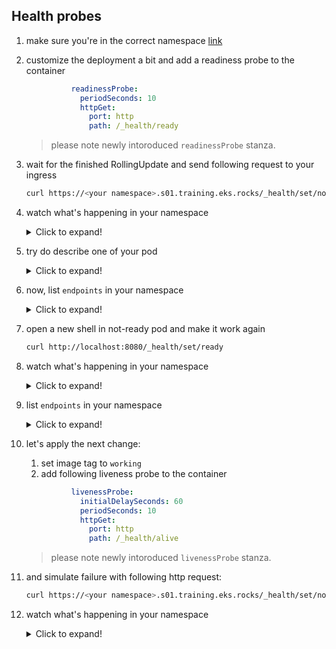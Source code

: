 ## Health probes

1. make sure you're in the correct namespace [link](./00_single_pod.md)

2. customize the deployment a bit and add a readiness probe to the container

    ```yaml
              readinessProbe:
                periodSeconds: 10
                httpGet:
                  port: http
                  path: /_health/ready
    ```

    > please note newly intoroduced `readinessProbe` stanza.

3. wait for the finished RollingUpdate and send following request to your ingress

    ```bash
    curl https://<your namespace>.s01.training.eks.rocks/_health/set/notready -v
    ```

4. watch what's happening in your namespace


    <details>
    <summary>Click to expand!</summary>

    ```bash
    watch kubectl get pod
    ```
    </details>

5. try do describe one of your pod


    <details>
    <summary>Click to expand!</summary>

    ```bash
    kubectl describe pod <name of the pod>
    ```
    </details>

6. now, list `endpoints` in your namespace


    <details>
    <summary>Click to expand!</summary>

    ```bash
    kubectl get endpoints
    ```
    </details>

7. open a new shell in not-ready pod and make it work again

    ```bash
    curl http://localhost:8080/_health/set/ready
    ```

8. watch what's happening in your namespace

    <details>
    <summary>Click to expand!</summary>

    ```bash
    watch kubectl get pod
    ```
    </details>

9. list `endpoints` in your namespace

    <details>
    <summary>Click to expand!</summary>

    ```bash
    kubectl get endpoints
    ```
    </details>

10. let's apply the next change:

    1. set image tag to `working`
    2. add following liveness probe to the container

    ```yaml
              livenessProbe:
                initialDelaySeconds: 60
                periodSeconds: 10
                httpGet:
                  port: http
                  path: /_health/alive
    ```

    > please note newly intoroduced `livenessProbe` stanza.

11. and simulate failure with following http request:

    ```bash
    curl https://<your namespace>.s01.training.eks.rocks/_health/set/notalive -v
    ```

12. watch what's happening in your namespace

    <details>
    <summary>Click to expand!</summary>

    ```bash
    watch kubectl get pod
    ```
    </details>
